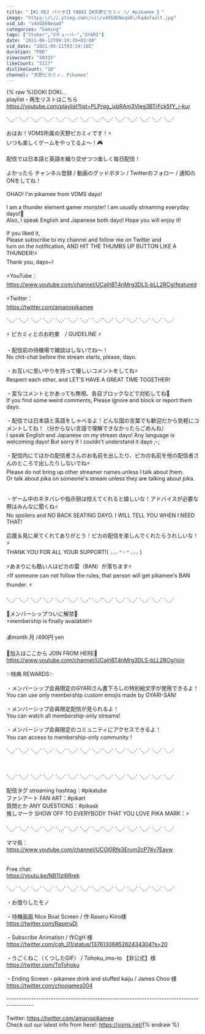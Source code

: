```yaml
---
title: "【#1 RE2 バイオ2】YABAI【#天野ピカミィ \/ #pikamee 】"
image: "https:\/\/i.ytimg.com\/vi\/v4VG8ENeqa8\/hqdefault.jpg"
vid_id: "v4VG8ENeqa8"
categories: "Gaming"
tags: ["Vtuber","Vチューバ―","GYARI"]
date: "2021-06-12T09:19:35+03:00"
vid_date: "2021-06-11T03:34:10Z"
duration: "P0D"
viewcount: "40315"
likeCount: "5117"
dislikeCount: "10"
channel: "天野ピカミィ. Pikamee"
---
```

{% raw %}DOKI DOKI...<br />playlist・再生リストはこちら<br /><a rel="nofollow" target="blank" href="https://youtube.com/playlist?list=PLPrqg_ixbRAm3Vleg3BTrFck5fY_j-kur">https://youtube.com/playlist?list=PLPrqg_ixbRAm3Vleg3BTrFck5fY_j-kur</a><br /><br />⋱⋰ ⋱⋰ ⋱⋰ ⋱⋰ ⋱⋰ ⋱⋰ ⋱⋰ ⋱⋰⋱⋰ ⋱⋰ ⋱⋰ ⋱⋰ ⋱⋰ ⋱⋰<br /><br />おはお！VOMS所属の天野ピカミィです！⚡<br />いつも楽しくゲームをやってるよ～！🎮<br /><br />配信では日本語と英語を織り交ぜつつ楽しく毎日配信！<br /><br />よかったら チャンネル登録 / 動画のグッドボタン / Twitterのフォロー / 通知のONをしてね！<br /><br />OHAO! I'm pikamee from VOMS dayo!<br /><br />I am a thunder element gamer monster! I am usually streaming everyday dayo!🍩<br />Also, I speak English and Japanese both dayo! Hope you will enjoy it!<br /><br />If you liked it, <br />Please subscribe to my channel and follow me on Twitter and <br />turn on the notification, AND HIT THE THUMBS UP BUTTON LIKE A THUNDER!⚡<br />Thank you, dayo~!<br /><br />⚡YouTube：<br /><a rel="nofollow" target="blank" href="https://www.youtube.com/channel/UCajhBT4nMrg3DLS-bLL2RCg/featured">https://www.youtube.com/channel/UCajhBT4nMrg3DLS-bLL2RCg/featured</a><br /><br />⚡Twitter：<br /><a rel="nofollow" target="blank" href="https://twitter.com/amanopikamee">https://twitter.com/amanopikamee</a><br /><br />⋱⋰ ⋱⋰ ⋱⋰ ⋱⋰ ⋱⋰ ⋱⋰ ⋱⋰ ⋱⋰⋱⋰ ⋱⋰ ⋱⋰ ⋱⋰ ⋱⋰ ⋱⋰<br /><br />⚡ ピカミィとのお約束　/  GUIDELINE ⚡<br /><br />・配信前の待機場で雑談はしないでね～！<br />No chit-chat before the stream starts, please, dayo. <br /><br />・お互いに思いやりを持って優しいコメントをしてね⚡<br />Respect each other, and LET'S HAVE A GREAT TIME TOGETHER!<br /><br />・変なコメントとかあっても無視、各自ブロックなどで対処してね🐛<br />If you find some weird comments, Please ignore and block or report them dayo.<br /><br />・配信では日本語と英語をしゃべるよ！どんな国の言葉でも歓迎だから気軽にコメントしてね！（分からない言語で理解できなかったらごめんね）<br />I speak English and Japanese on my stream dayo! Any language is welcoming dayo! But sorry If I couldn't understand it dayo ;-;<br /><br />・配信内にてほかの配信者さんのお名前を出したり、ピカの名前を他の配信者さんのところで出したりしないでね⚡<br />Please do not bring up other streamer names unless I talk about them.<br />Or talk about pika on someone's stream unless they are talking about pika.<br /><br /><br />・ゲーム中のネタバレや指示厨は控えてくれると嬉しいな！アドバイスが必要な際はみんなに聞くね⚡<br />No spoilers and NO BACK SEATING DAYO. I WILL TELL YOU WHEN I NEED THAT!<br /><br />応援＆見に来てくれてありがとう！ピカの配信を楽しんでくれたらうれしいな！⚡<br />THANK YOU FOR ALL YOUR SUPPORT!( ⸝⸝⸝ ᐢ ᵕ ᐢ ⸝⸝⸝ )<br /><br />⚡あまりにも酷い人はピカの雷（BAN）が落ちます⚡<br />⚡If someone can not follow the rules, that person will get pikamee's BAN thunder. ⚡<br /><br />⋱⋰ ⋱⋰ ⋱⋰ ⋱⋰ ⋱⋰ ⋱⋰ ⋱⋰ ⋱⋰⋱⋰ ⋱⋰ ⋱⋰ ⋱⋰ ⋱⋰ ⋱⋰<br /><br />🍩メンバーシップついに解禁🍩<br />⚡membership is finally available!⚡<br /><br />💰month 月 /490円 yen<br /><br />🔴加入はここから JOIN FROM HERE🔴<br /><a rel="nofollow" target="blank" href="https://www.youtube.com/channel/UCajhBT4nMrg3DLS-bLL2RCg/join">https://www.youtube.com/channel/UCajhBT4nMrg3DLS-bLL2RCg/join</a><br /><br />✨特典 REWARDS✨<br /><br />・メンバーシップ会員限定のGYARIさん書下ろしの特別絵文字が使用できるよ！<br />You can use only membership custom emojis made by GYARI-SAN!<br /><br />・メンバーシップ会員限定配信が見られるよ！<br />You can watch all membership-only streams!<br /><br />・メンバーシップ会員限定のコミュニティにアクセスできるよ！<br />You can access to membership-only community！<br /><br />⋱⋰ ⋱⋰ ⋱⋰ ⋱⋰ ⋱⋰ ⋱⋰ ⋱⋰ ⋱⋰⋱⋰ ⋱⋰ ⋱⋰ ⋱⋰ ⋱⋰ ⋱⋰<br /><br /><br /><br />⋱⋰ ⋱⋰ ⋱⋰ ⋱⋰ ⋱⋰ ⋱⋰ ⋱⋰ ⋱⋰⋱⋰ ⋱⋰ ⋱⋰ ⋱⋰ ⋱⋰ ⋱⋰<br /><br />配信タグ streaming hashtag：#pikatube<br />ファンアート FAN ART：#pikart<br />質問とか ANY QUESTIONS：#pikask<br />推しマーク SHOW OFF TO EVERYBODY THAT YOU LOVE PIKA MARK：⚡<br /><br />⋱⋰ ⋱⋰ ⋱⋰ ⋱⋰ ⋱⋰ ⋱⋰ ⋱⋰ ⋱⋰⋱⋰ ⋱⋰ ⋱⋰ ⋱⋰ ⋱⋰ ⋱⋰<br /><br />ママ鳥：<br /><a rel="nofollow" target="blank" href="https://www.youtube.com/channel/UCOl0Rfe3Erum2cP74y7Eayw">https://www.youtube.com/channel/UCOl0Rfe3Erum2cP74y7Eayw</a><br /><br /><br />Free chat: <br /><a rel="nofollow" target="blank" href="https://youtu.be/NB11zj6Rrek">https://youtu.be/NB11zj6Rrek</a><br /><br />⋱⋰ ⋱⋰ ⋱⋰ ⋱⋰ ⋱⋰ ⋱⋰ ⋱⋰ ⋱⋰⋱⋰ ⋱⋰ ⋱⋰ ⋱⋰ ⋱⋰ ⋱⋰<br /><br />・お借りしたモノ<br /><br />・待機画面 NIce Boat Screen / 作 Raseru Kiiro様<br /><a rel="nofollow" target="blank" href="https://twitter.com/RaseruDi">https://twitter.com/RaseruDi</a><br /><br />・Subscribe Animation / 作CgH 様<br /><a rel="nofollow" target="blank" href="https://twitter.com/cgh_01/status/1376130685262434304?s=20">https://twitter.com/cgh_01/status/1376130685262434304?s=20</a><br /><br />・うごくねこ（くつしたGIF） / Tohoku_imo-to 【非公式】様<br /><a rel="nofollow" target="blank" href="https://twitter.com/ToTohoku">https://twitter.com/ToTohoku</a><br /><br />・Ending Screen・pikamee drink and stuffed kaiju / James Choo 様<br /><a rel="nofollow" target="blank" href="https://twitter.com/choojames004">https://twitter.com/choojames004</a><br /><br />-----------------------------------------------------------------------------------------<br /><br />Twitter: <a rel="nofollow" target="blank" href="https://twitter.com/amanopikamee">https://twitter.com/amanopikamee</a><br />Check out our latest info from here!: <a rel="nofollow" target="blank" href="https://voms.net/">https://voms.net/</a>{% endraw %}
